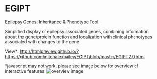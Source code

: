 # EGIPT
Epilepsy Genes: Inheritance &amp; Phenotype Tool

Simplified display of epilepsy associated genes, combining information about the gene/protein function and localization with clinical phenotypes associated with changes to the gene.


View*: http://htmlpreview.github.io/?https://github.com/mitchalexbailey/EGIPT/blob/master/EGIPT2.0.html 

*javascript may not work, please see image below for overview of interactive features: 
![overview image]([http://url/to/img.png](https://github.com/mitchalexbailey/EGIPT/blob/b7dd5665ddd6757b1816ea456a2f06ec13d121ba/overview.jpeg))
